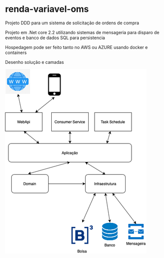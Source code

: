 # renda-variavel-oms
Projeto DDD para um sistema de solicitação de ordens de compra

Projeto em .Net core 2.2 utilizando sistemas de mensageria para disparo de eventos e banco de dados SQL para persistencia

Hospedagem pode ser feito tanto no AWS ou AZURE
usando docker e containers 

Desenho solução e camadas

<img src="img/OMS-Camadas-Page-1.png">


